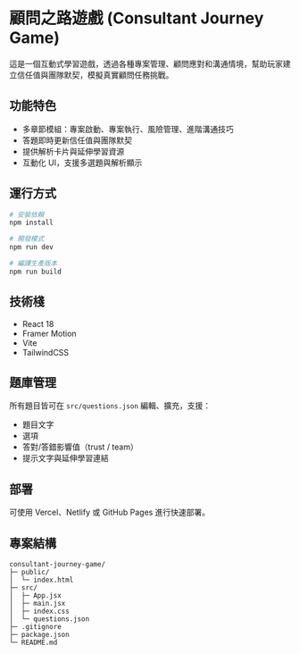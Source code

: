 # 顧問之路遊戲 (Consultant Journey Game)

這是一個互動式學習遊戲，透過各種專案管理、顧問應對和溝通情境，幫助玩家建立信任值與團隊默契，模擬真實顧問任務挑戰。

## 功能特色

- 多章節模組：專案啟動、專案執行、風險管理、進階溝通技巧
- 答題即時更新信任值與團隊默契
- 提供解析卡片與延伸學習資源
- 互動化 UI，支援多選題與解析顯示

## 運行方式

```bash
# 安裝依賴
npm install

# 開發模式
npm run dev

# 編譯生產版本
npm run build
```

## 技術棧

- React 18
- Framer Motion
- Vite
- TailwindCSS

## 題庫管理

所有題目皆可在 `src/questions.json` 編輯、擴充，支援：

- 題目文字
- 選項
- 答對/答錯影響值（trust / team）
- 提示文字與延伸學習連結

## 部署

可使用 Vercel、Netlify 或 GitHub Pages 進行快速部署。

## 專案結構

```
consultant-journey-game/
├─ public/
│  └─ index.html
├─ src/
│  ├─ App.jsx
│  ├─ main.jsx
│  ├─ index.css
│  └─ questions.json
├─ .gitignore
├─ package.json
└─ README.md
```